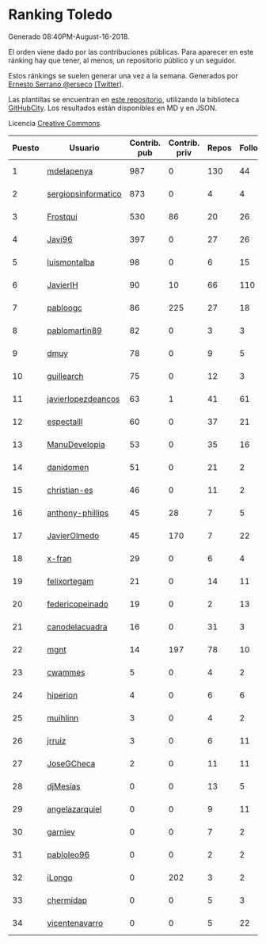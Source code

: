 # Ranking Toledo

Generado 08:40PM-August-16-2018.

El orden viene dado por las contribuciones públicas. Para aparecer en este ránking hay que tener, al menos, un repositorio público y un seguidor.

Estos ránkings se suelen generar una vez a la semana. Generados por [Ernesto Serrano @erseco](https://github.com/erseco/) [(Twitter)](https://twitter.com/erseco).

Las plantillas se encuentran en [este repositorio](https://github.com/iblancasa/GH-Spanish-Ranking), utilizando la biblioteca [GitHubCity](https://github.com/iblancasa/GitHubCity). Los resultados están disponibles en MD y en JSON.

Licencia [Creative Commons](https://creativecommons.org/licenses/by/4.0/).

| Puesto   |  Usuario  | Contrib. pub | Contrib. priv |Repos| Followers | Desde |  Avatar  |
|----------|-----------|--------------|---------------|-----|-----------|-------|----------|
|1|[mdelapenya](https://github.com/mdelapenya)|987|0|130|44|2011-08-01|![mdelapenya]()|
|2|[sergiopsinformatico](https://github.com/sergiopsinformatico)|873|0|4|4|2016-10-10|![sergiopsinformatico]()|
|3|[Frostqui](https://github.com/Frostqui)|530|86|20|26|2014-12-06|![Frostqui]()|
|4|[Javi96](https://github.com/Javi96)|397|0|27|26|2016-05-01|![Javi96]()|
|5|[luismontalba](https://github.com/luismontalba)|98|0|6|15|2013-11-13|![luismontalba]()|
|6|[JavierIH](https://github.com/JavierIH)|90|10|66|110|2013-08-03|![JavierIH]()|
|7|[pabloogc](https://github.com/pabloogc)|86|225|27|18|2011-10-16|![pabloogc]()|
|8|[pablomartin89](https://github.com/pablomartin89)|82|0|3|3|2015-12-30|![pablomartin89]()|
|9|[dmuy](https://github.com/dmuy)|78|0|9|5|2014-09-19|![dmuy]()|
|10|[guillearch](https://github.com/guillearch)|75|0|12|3|2017-03-28|![guillearch]()|
|11|[javierlopezdeancos](https://github.com/javierlopezdeancos)|63|1|41|61|2011-11-17|![javierlopezdeancos]()|
|12|[espectalll](https://github.com/espectalll)|60|0|37|21|2012-09-30|![espectalll]()|
|13|[ManuDevelopia](https://github.com/ManuDevelopia)|53|0|35|16|2008-12-28|![ManuDevelopia]()|
|14|[danidomen](https://github.com/danidomen)|51|0|21|2|2013-11-21|![danidomen]()|
|15|[christian-es](https://github.com/christian-es)|46|0|11|2|2014-07-12|![christian-es]()|
|16|[anthony-phillips](https://github.com/anthony-phillips)|45|28|7|5|2015-09-04|![anthony-phillips]()|
|17|[JavierOlmedo](https://github.com/JavierOlmedo)|45|170|7|22|2015-11-18|![JavierOlmedo]()|
|18|[x-fran](https://github.com/x-fran)|29|0|6|4|2013-01-04|![x-fran]()|
|19|[felixortegam](https://github.com/felixortegam)|21|0|14|11|2013-06-14|![felixortegam]()|
|20|[federicopeinado](https://github.com/federicopeinado)|19|0|2|13|2013-11-13|![federicopeinado]()|
|21|[canodelacuadra](https://github.com/canodelacuadra)|16|0|31|3|2013-07-14|![canodelacuadra]()|
|22|[mgnt](https://github.com/mgnt)|14|197|78|10|2013-03-13|![mgnt]()|
|23|[cwammes](https://github.com/cwammes)|5|0|4|2|2014-03-18|![cwammes]()|
|24|[hiperion](https://github.com/hiperion)|4|0|6|6|2010-08-10|![hiperion]()|
|25|[muihlinn](https://github.com/muihlinn)|3|0|4|2|2014-04-04|![muihlinn]()|
|26|[jrruiz](https://github.com/jrruiz)|3|0|6|11|2013-12-02|![jrruiz]()|
|27|[JoseGCheca](https://github.com/JoseGCheca)|2|0|11|11|2014-02-05|![JoseGCheca]()|
|28|[djMesias](https://github.com/djMesias)|0|0|13|5|2011-09-17|![djMesias]()|
|29|[angelazarquiel](https://github.com/angelazarquiel)|0|0|9|11|2013-10-07|![angelazarquiel]()|
|30|[garniev](https://github.com/garniev)|0|0|7|2|2014-12-09|![garniev]()|
|31|[pabloleo96](https://github.com/pabloleo96)|0|0|2|2|2016-03-07|![pabloleo96]()|
|32|[iLongo](https://github.com/iLongo)|0|202|3|2|2016-03-01|![iLongo]()|
|33|[chermidap](https://github.com/chermidap)|0|0|5|3|2015-11-26|![chermidap]()|
|34|[vicentenavarro](https://github.com/vicentenavarro)|0|0|5|22|2017-02-13|![vicentenavarro]()|
